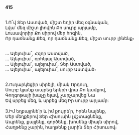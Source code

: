 **415**

\
1.Ո՜վ Տեր Աստված, միշտ եղիր մեզ օգնական,\
Լվա՛ մեզ միշտ լիովին Քո սուրբ արյամբ,\
Լուսավորիր Քո սիրով մեր հոգին,\
Որ դառնանք Քեզ, որ դառնանք Քեզ, միշտ սուրբ լինենք։

\
 ... Ալելուիա՜, Հզոր Աստված,\
 ... Ալելուիա՜, օրհնյալ Աստված,\
 ... Ալելուիա՜, ալելուիա՜, Տեր Աստված,\
 ... Ալելուիա՜, ալելուիա՜, սուրբ Աստված։

\
2.Ուղարկեցիր սիրելի, միակ Որդուդ,\
Սուրբ կյանք ապրեց երկրի վրա Քո կամքով,\
Գողգոթայի խաչը ելավ, չարչարվեց Նա\
Եվ սրբեց մեզ, և սրբեց մեզ Իր սուրբ արյամբ:\
\
3.Իմ եղբայրնե՛ր և իմ քույրե՛ր, Իրեն նայենք,\
Մեր մեղքերով Տեր Հիսուսին չվշտացնենք,\
Ապրենք, քայլենք, գործենք, խոսենք միայն սիրով,\
Հաղթենք չարին, հաղթենք չարին Տեր Հիսուսով։
